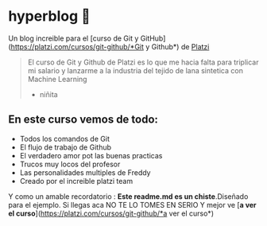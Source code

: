 # hyperblog 💚
Un blog increible para el [curso de Git y GitHub](https://platzi.com/cursos/git-github/*Git y Github*) de [Platzi](https://platzi.com/*Platzi*)
>El curso de Git y Github de Platzi es lo que me hacia falta para triplicar mi salario y lanzarme a la industria del tejido de lana sintetica con Machine Learning
> - niñita

## En este curso vemos de todo:
* Todos los comandos de Git
* El flujo de trabajo de Github
* El verdadero amor pot las buenas practicas
* Trucos muy locos del profesor
* Las personalidades multiples de Freddy
* Creado por el increible platzi team

Y como un amable recordatorio : **Este readme.md es un chiste**.Diseñado para el ejemplo. Si llegas aca NO TE LO TOMES EN SERIO Y mejor ve [**a ver el curso**](https://platzi.com/cursos/git-github/*a ver el curso*)
